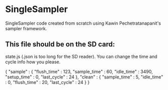 # SingleSampler

SingleSampler code created from scratch using Kawin Pechetratanapanit's sampler framework.


## This file should be on the SD card:
state.js (.json is too long for the SD reader). You can change the time and cycle info how you please.

{
	"sample" : {
		"flush_time" : 123,
		"sample_time" : 60,
		"idle_time" : 3490,
		"setup_time" : 0,
		"last_cycle" : 24
	},
	"clean" : {
		"sample_time" : 5,
		"idle_time" : 0,
		"flush_time" : 20,
		"last_cycle" : 24
	}
}